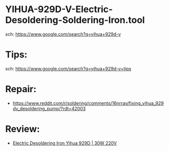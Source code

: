 # YIHUA-929D-V-Electric-Desoldering-Soldering-Iron.tool
sch: https://www.google.com/search?q=yihua+929d-v

# Tips:
sch: https://www.google.com/search?q=yihua+929d-v+tips

# Repair:
- https://www.reddit.com/r/soldering/comments/16nrrav/fixing_yihua_929dv_desoldering_pump/?rdt=42003

# Review:
- [Electric Desoldering Iron Yihua 929D | 30W 220V](https://youtu.be/oJeHcx2j-OM)
